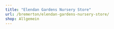 ```yaml
---
title: "Elendan Gardens Nursery Store"
url: /bremerton/elendan-gardens-nursery-store/
shop: Allgemein
---
```

